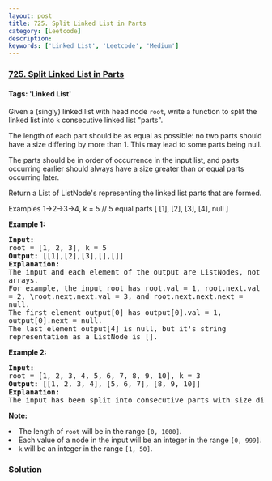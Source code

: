 ```yaml
---
layout: post
title: 725. Split Linked List in Parts
category: [Leetcode]
description: 
keywords: ['Linked List', 'Leetcode', 'Medium']
---
```

### [725. Split Linked List in Parts](https://leetcode.com/problems/split-linked-list-in-parts)

#### Tags: 'Linked List'

<div class="content__u3I1 question-content__JfgR"><div><p>Given a (singly) linked list with head node <code>root</code>, write a function to split the linked list into <code>k</code> consecutive linked list "parts".
</p><p>
The length of each part should be as equal as possible: no two parts should have a size differing by more than 1.  This may lead to some parts being null.
</p><p>
The parts should be in order of occurrence in the input list, and parts occurring earlier should always have a size greater than or equal parts occurring later.
</p><p>
Return a List of ListNode's representing the linked list parts that are formed.
</p>

Examples
1-&gt;2-&gt;3-&gt;4, k = 5 // 5 equal parts
[ [1], 
[2],
[3],
[4],
null ]

<p><b>Example 1:</b><br/>
</p><pre style="white-space: pre-line"><b>Input:</b> 
root = [1, 2, 3], k = 5
<b>Output:</b> [[1],[2],[3],[],[]]
<b>Explanation:</b>
The input and each element of the output are ListNodes, not arrays.
For example, the input root has root.val = 1, root.next.val = 2, \root.next.next.val = 3, and root.next.next.next = null.
The first element output[0] has output[0].val = 1, output[0].next = null.
The last element output[4] is null, but it's string representation as a ListNode is [].
</pre>
<p></p>
<p><b>Example 2:</b><br/>
</p><pre><b>Input:</b> 
root = [1, 2, 3, 4, 5, 6, 7, 8, 9, 10], k = 3
<b>Output:</b> [[1, 2, 3, 4], [5, 6, 7], [8, 9, 10]]
<b>Explanation:</b>
The input has been split into consecutive parts with size difference at most 1, and earlier parts are a larger size than the later parts.
</pre>
<p></p>
<p><b>Note:</b>
</p><li>The length of <code>root</code> will be in the range <code>[0, 1000]</code>.</li>
<li>Each value of a node in the input will be an integer in the range <code>[0, 999]</code>.</li>
<li><code>k</code> will be an integer in the range <code>[1, 50]</code>.</li>
<p></p></div></div>

### Solution
